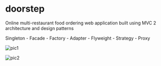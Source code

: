 # doorstep
Online multi-restaurant food ordering web application built using MVC 2 architecture and design patterns

Singleton - Facade - Factory - Adapter - Flyweight - Strategy - Proxy

![pic1](https://user-images.githubusercontent.com/52739523/105976428-2b32dc80-60b6-11eb-8220-1d1720ddabbc.png)

![pic2](https://user-images.githubusercontent.com/52739523/105976575-587f8a80-60b6-11eb-9d80-9f26a5b2856f.png)


